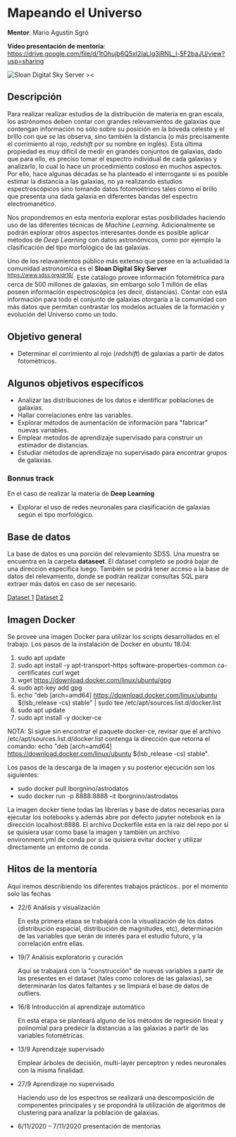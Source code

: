 # Mapeando el Universo
**Mentor**: Mario Agustín Sgró


**Video presentación de mentoría**: https://drive.google.com/file/d/1tOhujb6Q5xl2IaLIq3iRNL_l-5F2baJU/view?usp=sharing

![Sloan Digital Sky Server ><](./images/sloan.svg)

## Descripción

Para realizar realizar estudios de la distribución de materia en gran escala, los astrónomos deben contar con grandes relevamientos de galaxias que contengan información no sólo sobre su posición en la bóveda celeste y el brillo con que se las observa, sino también la distancia (o más precisamente el corrimiento al rojo, *redshift* por su nombre en inglés). Esta última propiedad es muy difícil de medir en grandes conjuntos de galaxias, dado que para ello, es preciso tomar el espectro individual de cada galaxias y analizarlo, lo cual lo hace un procedimiento costoso en muchos aspectos.
Por ello, hace algunas décadas se ha planteado el interrogante si es posible estimar la distancia a las galaxias, no ya realizando estudios espectroscópicos sino tomando datos fotomoétricos tales como el brillo que presenta una dada galaxia en diferentes bandas del espectro electromanético.

Nos propondremos en esta mentoria explorar estas posibilidades haciendo uso de las diferentes técnicas de *Machine Learning*.
Adicionalmente se podrán explorar otros aspectos interesantes donde es posible aplicar métodos de *Deep Learning* con datos astronómicos, como por ejemplo la clasificación del tipo morfológico de las galaxias.

Uno de los relavamientos público más extenso que posee en la actualidad la comunidad astronómica es el **Sloan Digital Sky Server** <sup>https://www.sdss.org/dr16/</sup>. Este catálogo provee información fotométrica para cerca de 500 millones de galaxias, sin embargo solo 1 millón de ellas poseen información espectroscópica (es decir, distancias). Contar con esta información para todo el conjunto de galaxias otorgaría a la comunidad con más datos que permitan contrastar los modelos actuales de la formación y evolución del Universo como un todo.

## Objetivo general

- Determinar el corrimiento al rojo (*redshift*) de galaxias a partir de datos fotométricos.

## Algunos objetivos específicos

- Analizar las distribuciones de los datos e identificar poblaciones de galaxias.
- Hallar correlaciones entre las variables.
- Explorar métodos de aumentación de información para "fabricar" nuevas variables.
- Emplear metodos de aprendizaje supervisado para construir un estimador de distancias.
- Estudiar métodos de aprendizaje no supervisado para encontrar grupos de galaxias.

### Bonnus track

En el caso de realizar la materia de **Deep Learning**

- Explorar el uso de redes neuronales para clasificación de galaxias según el tipo morfológico. 

## Base de datos

La base de datos es una porción del relevamiento SDSS. Una muestra se encuentra en la carpeta **dataseet**. El dataset completo se podrá bajar de una dirección específica luego. También se podrá tener acceso a la base de datos del relevamiento, donde se podrán realizar consultas SQL para extraer más datos en caso de ser necesario.

[Dataset 1](http://iate.oac.uncor.edu/~marioagustin/files/DiploDatos.csv)
[Dataset 2](http://iate.oac.uncor.edu/~marioagustin/files/DiploDatos_Zoo.csv)

## Imagen Docker

Se provee una imagen Docker para utilizar los scripts desarrollados en el trabajo.
Los pasos de la instalación de Docker en ubuntu 18.04:

1. sudo apt update
2. sudo apt install -y apt-transport-https software-properties-common ca-certificates curl wget
3. wget https://download.docker.com/linux/ubuntu/gpg
4. sudo apt-key add gpg
5. echo "deb [arch=amd64] https://download.docker.com/linux/ubuntu $(lsb_release -cs) stable" | sudo tee /etc/apt/sources.list.d/docker.list
6. sudo apt update
7. sudo apt install -y docker-ce

NOTA: Si sigue sin encontrar el paquete docker-ce, revisar que el archivo /etc/apt/sources.list.d/docker.list contenga la dirección que retorna el comando: echo "deb [arch=amd64] https://download.docker.com/linux/ubuntu $(lsb_release -cs) stable".

Los pasos de la descarga de la imagen y su posterior ejecución son los siguientes:

- sudo docker pull lborgnino/astrodatos
- sudo docker run -p 8888:8888 -it lborgnino/astrodatos

La imagen docker tiene todas las librerías y base de datos necesarias para ejecutar los notebooks y además abre por defecto jupyter notebook en la dirección localhost:8888.
El archivo Dockerfile esta en la raiz del repo por si se quisiera usar como base la imagen y también un archivo environment.yml de conda por si se quisiera evitar docker y utilizar directamente un entorno de conda.


## Hitos de la mentoría

Aquí iremos describiendo los diferentes trabajos prácticos.. por el momento solo las fechas

* 22/6 Análisis y visualización

  En esta primera etapa se trabajará con la visualización de los datos (distribución espacial, distribución de magnitudes, etc), determinación de las variables que serán de interés para el estudio futuro, y la correlación entre ellas. 

* 19/7 Análisis exploratorio y curación

  Aquí se trabajará con la "construcción" de nuevas variables a partir de las presentes en el dataset (tales como colores de las galaxias), se determinarán los datos faltantes y se limpiará el base de datos de outliers. 

* 16/8 Introducción al aprendizaje automático

  En esta etapa se planteará alguno de los métodos de regresión lineal y polinomial para predecir la distancias a las galaxias a partir de las variables fotométricas.

* 13/9 Aprendizaje supervisado

  Emplear árboles de decisión, multi-layer perceptron y redes neuronales con la misma finalidad.

* 27/9 Aprendizaje no supervisado

  Haciendo uso de los espectros se realizará una descomposición de componentes principales y se propondrá la utilización de algoritmos de clustering para analizar la población de galaxias. 

* 6/11/2020 – 7/11/2020 presentación de mentorías

